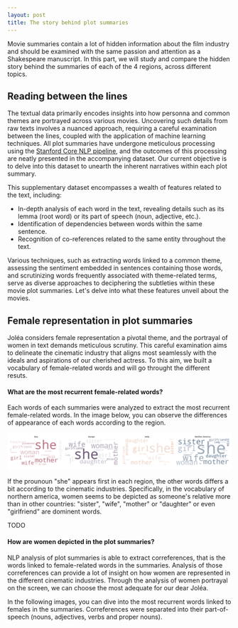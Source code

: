```yaml
---
layout: post
title: The story behind plot summaries
---
```


Movie summaries contain a lot of hidden information about the film industry and should be examined with the same passion and attention as a Shakespeare manuscript. 
In this part, we will study and compare the hidden story behind the summaries of each of the 4 regions, across different topics.

## Reading between the lines

The textual data primarily encodes insights into how personna and common themes are portrayed across various movies. Uncovering such details from raw texts involves a nuanced approach, requiring a careful examination between the lines, coupled with the application of machine learning techniques. All plot summaries have undergone meticulous processing using the [Stanford Core NLP pipeline](https://stanfordnlp.github.io/CoreNLP/pipeline.html), and the outcomes of this processing are neatly presented in the accompanying dataset. Our current objective is to delve into this dataset to unearth the inherent narratives within each plot summary.

This supplementary dataset encompasses a wealth of features related to the text, including:
- In-depth analysis of each word in the text, revealing details such as its lemma (root word) or its part of speech (noun, adjective, etc.).
- Identification of dependencies between words within the same sentence.
- Recognition of co-references related to the same entity throughout the text.

Various techniques, such as extracting words linked to a common theme, assessing the sentiment embedded in sentences containing those words, and scrutinizing words frequently associated with theme-related terms, serve as diverse approaches to deciphering the subtleties within these movie plot summaries. Let's delve into what these features unveil about the movies.

## Female representation in plot summaries

Joléa considers female representation a pivotal theme, and the portrayal of women in text demands meticulous scrutiny. This careful examination aims to delineate the cinematic industry that aligns most seamlessly with the ideals and aspirations of our cherished actress. To this aim, we built a vocabulary of female-related words and will go throught the different resuts.


#### What are the most recurrent female-related words?

Each words of each summaries were analyzed to extract the most recurrent female-related words. In the image below, you can observe the differences of appearance of each words according to the region.

![tokens](plots/tokens_wordcloud.png)

If the prounoun "she" appears first in each region, the other words differs a bit according to the cinematic industries. Specifically, in the vocabulary of northern america, women seems to be depicted as someone's relative more than in other countries: "sister", "wife", "mother" or "daughter" or even "girlfriend" are dominent words. 

TODO


#### How are women depicted in the plot summaries?

NLP analysis of plot summaries is able to extract correferences, that is the words linked to female-related words in the summaries. Analysis of those correferences can provide a lot of insight on how women are represented in the different cinematic industries. Through the analysis of women portrayal on the screen, we can choose the most adequate for our dear Joléa.

In the following images, you can dive into the most recurrent words linked to females in the summaries. Correferences were separated into their part-of-speech (nouns, adjectives, verbs and proper nouns).

<html lang="en">
<head>
    <meta charset="UTF-8">
    <meta name="viewport" content="width=device-width, initial-scale=1.0">
    <title>Interactive Image Selector</title>
    <style>
        #imageContainer {
            text-align: center;
            margin-top: 20px;
        }

        #imageSelector {
            border-radius: 8px;
            padding: 8px;
            border: 1px solid #ccc;
            font-size: 16px; 
            margin-bottom: 20px;
        }

        .hidden {
            display: none;
        }

        .caption {
            margin-top: 10px;
            font-style: italic;
        }
    </style>
</head>
<body>

<div id="imageContainer">
    <label for="imageSelector">Part of speech: </label>
    <select id="imageSelector" onchange="showSelectedImage()">
        <option value="NOUN">Nouns</option>
        <option value="ADJ">Adjectives</option>
        <option value="VERB">Verbs</option>
        <option value="PROPN">Proper nouns</option>
    </select>

    <img id="NOUN" class="to-be-hidden" src="plots/NOUN_correferences_wordcloud.png" alt="Image 1">
    <div id="NOUNCaption" class="caption to-be-hidden">
        The striking information that can be extracted from these correferences plots is the extensivity of the "husband" word within the three first areas, as if women should be defined by their mariage. Another important word is "home", which is first in Asia and Europe, making women appearing as an entire part of the home. We even distinguish the word "kitchen" in Europe, favorising the most reccurent stereotype ever about womens. <br>
        If we focus on Joléa's values, we can observe words like "leader" in Asia or "fighter" in India, which fits with the strong character of our actress.
    </div>

    <img id="ADJ" class="to-be-hidden hidden" src="plots/ADJ_correferences_wordcloud.png" alt="Image 2">
    <div id="ADJCaption" class="caption hidden to-be-hidden">
        Within adjectives correferences, we can observe mainly age-related, class-related, and emotions-related adjectives to describe womens.
        Specifically, young womens appears to be dominents in Asia and India, while for Europe and Northern America it's midde-adged women that dominates. <br>
        Women seems to be depicted as strong and independent in Asia, as expressed by the words "successful", "battlefield", "anti-communist", "criminal", which depicts a portrayal of women not only making dinner at home but fighting for their values. Joléa would love this appearant strenght. 
        
        On the opposite, Europe most recurrent adjectives relative to womens are "dead", "sick", "pet", "servitude" or event "suspicious". Same for Northern America with "dead", "unobserved", "fanatical", "pregnant" and "useless".
        What kind of actress would like to represent a cinematic industries puting women on such degrading light? Certainly not Joléa.
    </div>

    <img id="VERB" class="to-be-hidden hidden" src="plots/VERB_correferences_wordcloud.png" alt="Image 3">
    <div id="VERBCaption" class="caption hidden to-be-hidden">
        Once again, Asia seems to put women as an important values-fighting position, with some words like "participate", "escape", "happens", "want", "hide-and-seek", which depict women as master of their own destiny.

        Here, India seems to portray women mainly as "housemaid" and "gouverness", which put women as a position which is not Joléa's interest. 
    </div>

    <img id="PROPN" class="to-be-hidden hidden" src="plots/PROPN_correferences_wordcloud.png" alt="Image 4">
    <div id="PROPNCaption" class="caption hidden to-be-hidden">
        Analysing proper nouns related to females in summaries is interesting in the sense that we can compare if women are always related to male personnage. Indeed, in all regions, the main nouns are "father", "son", "ex-wife", "brother" or even "lover", all of them relating women to a man. 
        
    </div>
</div>

<script>

    function showSelectedImage() {
        // Hide all images and captions
        var elements = document.querySelectorAll('.to-be-hidden');
        elements.forEach(function (element) {
            element.classList.add('hidden');
        });

        // Show the selected image and caption
        var selectedImageId = document.getElementById('imageSelector').value;
        var selectedImage = document.getElementById(selectedImageId);
        var selectedCaption = document.getElementById(selectedImageId + 'Caption');
        
        if (selectedImage && selectedCaption) {
            selectedImage.classList.remove('hidden');
            selectedCaption.classList.remove('hidden');
        }
    }
</script>

</body>
</html>

<br><br>
In this end, TODO: conclusion


#### How sentences containing female-related words are perceived?

Sentiment analysis allows to get the general tone of sentences. We applied it on sentences containing words related to female.


![sentiment](plots/sentiment_scores.png)

If the vast majority of sentences show a neutral sentiment towards female, the second category to dominates is the negative sentiment, as if women were depicted neutraly or negatively in majority. The regions showing the biggest proportion of positive sentiment is India, followed by Europe. 


